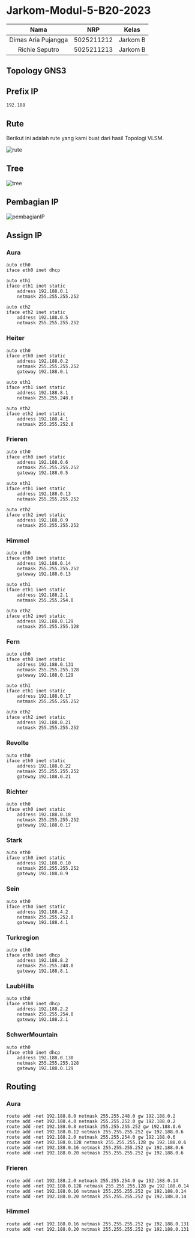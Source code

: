 # Jarkom-Modul-5-B20-2023

|Nama|NRP|Kelas|
|:--:|:-:|:---:|
|Dimas Aria Pujangga|5025211212|Jarkom B|
|Richie Seputro|5025211213|Jarkom B|

## Topology GNS3



## Prefix IP
``192.188``

## Rute
Berikut ini adalah rute yang kami buat dari hasil Topologi VLSM.

![rute](<Screenshot 2023-12-20 183521.png>)

## Tree

![tree](<Screenshot 2023-12-12 174310.png>)

## Pembagian IP

![pembagianIP](<Screenshot 2023-12-20 184028.png>)

## Assign IP

### Aura
```
auto eth0
iface eth0 inet dhcp

auto eth1
iface eth1 inet static
	address 192.188.0.1
	netmask 255.255.255.252

auto eth2
iface eth2 inet static
	address 192.188.0.5
	netmask 255.255.255.252
```

### Heiter 
```
auto eth0
iface eth0 inet static
	address 192.188.0.2
	netmask 255.255.255.252
	gateway 192.188.0.1

auto eth1
iface eth1 inet static
	address 192.188.8.1
	netmask 255.255.248.0

auto eth2
iface eth2 inet static
	address 192.188.4.1
	netmask 255.255.252.0
```

### Frieren 
```
auto eth0
iface eth0 inet static
	address 192.188.0.6
	netmask 255.255.255.252
	gateway 192.188.0.5

auto eth1
iface eth1 inet static
	address 192.188.0.13
	netmask 255.255.255.252

auto eth2
iface eth2 inet static
	address 192.188.0.9
	netmask 255.255.255.252
```

### Himmel 

```
auto eth0
iface eth0 inet static
	address 192.188.0.14
	netmask 255.255.255.252
	gateway 192.188.0.13

auto eth1
iface eth1 inet static
	address 192.188.2.1
	netmask 255.255.254.0

auto eth2
iface eth2 inet static
	address 192.188.0.129
	netmask 255.255.255.128
```

### Fern 
```
auto eth0
iface eth0 inet static
	address 192.188.0.131
	netmask 255.255.255.128
	gateway 192.188.0.129

auto eth1
iface eth1 inet static
	address 192.188.0.17
	netmask 255.255.255.252

auto eth2
iface eth2 inet static
	address 192.188.0.21
	netmask 255.255.255.252
```

### Revolte
```
auto eth0
iface eth0 inet static
	address 192.188.0.22
	netmask 255.255.255.252
	gateway 192.188.0.21
```

### Richter
```
auto eth0
iface eth0 inet static
	address 192.188.0.18
	netmask 255.255.255.252
	gateway 192.188.0.17
```

### Stark
```
auto eth0
iface eth0 inet static
	address 192.188.0.10
	netmask 255.255.255.252
	gateway 192.188.0.9
```

### Sein 
```
auto eth0
iface eth0 inet static
	address 192.188.4.2
	netmask 255.255.252.0
	gateway 192.188.4.1
```

### Turkregion
```
auto eth0
iface eth0 inet dhcp
	address 192.188.8.2
	netmask 255.255.248.0
	gateway 192.188.8.1
```

### LaubHills
```
auto eth0
iface eth0 inet dhcp
	address 192.188.2.2
	netmask 255.255.254.0
	gateway 192.188.2.1
```

### SchwerMountain
```
auto eth0
iface eth0 inet dhcp
	address 192.188.0.130
	netmask 255.255.255.128
	gateway 192.188.0.129
```

## Routing

### Aura
```
route add -net 192.188.8.0 netmask 255.255.248.0 gw 192.188.0.2
route add -net 192.188.4.0 netmask 255.255.252.0 gw 192.188.0.2
route add -net 192.188.0.8 netmask 255.255.255.252 gw 192.188.0.6
route add -net 192.188.0.12 netmask 255.255.255.252 gw 192.188.0.6
route add -net 192.188.2.0 netmask 255.255.254.0 gw 192.188.0.6
route add -net 192.188.0.128 netmask 255.255.255.128 gw 192.188.0.6
route add -net 192.188.0.16 netmask 255.255.255.252 gw 192.188.0.6
route add -net 192.188.0.20 netmask 255.255.255.252 gw 192.188.0.6
```

### Frieren
```
route add -net 192.188.2.0 netmask 255.255.254.0 gw 192.188.0.14
route add -net 192.188.0.128 netmask 255.255.255.128 gw 192.188.0.14
route add -net 192.188.0.16 netmask 255.255.255.252 gw 192.188.0.14
route add -net 192.188.0.20 netmask 255.255.255.252 gw 192.188.0.14
```

### Himmel
```
route add -net 192.188.0.16 netmask 255.255.255.252 gw 192.188.0.131
route add -net 192.188.0.20 netmask 255.255.255.252 gw 192.188.0.131
```


